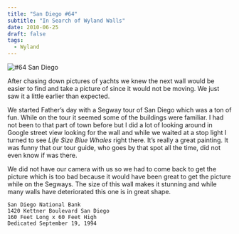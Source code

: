 ```yaml
---
title: "San Diego #64"
subtitle: "In Search of Wyland Walls"
date: 2010-06-25
draft: false
tags:
  - Wyland
---
```


![#64 San Diego](../images/64-sandiego.jpg)

After chasing down pictures of yachts we knew the next wall would be easier to find and take a picture of since it would not be moving. We just saw it a little earlier than expected.

We started Father’s day with a Segway tour of San Diego which was a ton of fun. While on the tour it seemed some of the buildings were familiar. I had not been to that part of town before but I did a lot of looking around in Google street view looking for the wall and while we waited at a stop light I turned to see _Life Size Blue Whales_ right there. It’s really a great painting. It was funny that our tour guide, who goes by that spot all the time, did not even know if was there.

We did not have our camera with us so we had to come back to get the picture which is too bad because it would have been great to get the picture while on the Segways. The size of this wall makes it stunning and while many walls have deteriorated this one is in great shape.

```
San Diego National Bank
1420 Kettner Boulevard San Diego
160 Feet Long x 60 Feet High
Dedicated September 19, 1994
```